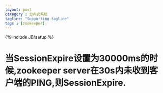 ```yaml
---
layout: post
category : 分布式系统
tagline: "Supporting tagline"
tags : [zookeeper]
---
```

{% include JB/setup %}

# 当SessionExpire设置为30000ms的时候,zookeeper server在30s内未收到客户端的PING,则SessionExpire.
